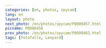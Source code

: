 ```yaml
---
categories: [en, photos, spycam]
lang: en
layout: photo
next_photo: /en/photos/spycam/P0000457.html
picname: P0000458
prev_photo: /en/photos/spycam/P0000463.html
tags: [Fotofalle, Leopard]
---
```

